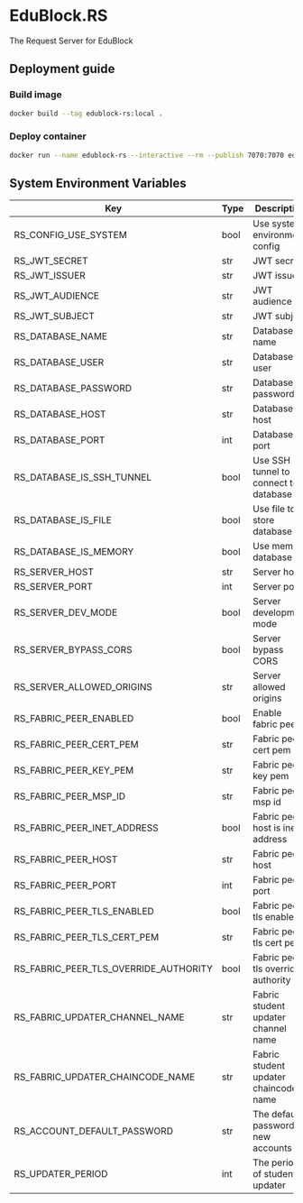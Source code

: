 # EduBlock.RS

The Request Server for EduBlock

## Deployment guide

### Build image

```sh
docker build --tag edublock-rs:local .
```

### Deploy container

```sh
docker run --name edublock-rs --interactive --rm --publish 7070:7070 edublock-rs:local
```

## System Environment Variables

| Key                                   | Type | Description                           | Default                |
|---------------------------------------|------|---------------------------------------|------------------------|
| RS_CONFIG_USE_SYSTEM                  | bool | Use system environment config         | false                  |
| RS_JWT_SECRET                         | str  | JWT secret                            | very_secret            |
| RS_JWT_ISSUER                         | str  | JWT issuer                            | edublock               |
| RS_JWT_AUDIENCE                       | str  | JWT audience                          | client                 |
| RS_JWT_SUBJECT                        | str  | JWT subject                           | edublock.rs            |
| RS_DATABASE_NAME                      | str  | Database name                         | edublock               |
| RS_DATABASE_USER                      | str  | Database user                         | root                   |
| RS_DATABASE_PASSWORD                  | str  | Database password                     |                        |
| RS_DATABASE_HOST                      | str  | Database host                         | localhost              |
| RS_DATABASE_PORT                      | int  | Database port                         | 3306                   |
| RS_DATABASE_IS_SSH_TUNNEL             | bool | Use SSH tunnel to connect to database | false                  |
| RS_DATABASE_IS_FILE                   | bool | Use file to store database            | false                  |
| RS_DATABASE_IS_MEMORY                 | bool | Use memory database                   | true                   |
| RS_SERVER_HOST                        | str  | Server host                           | localhost              |
| RS_SERVER_PORT                        | int  | Server port                           | 7070                   |
| RS_SERVER_DEV_MODE                    | bool | Server development mode               | true                   |
| RS_SERVER_BYPASS_CORS                 | bool | Server bypass CORS                    | true                   |
| RS_SERVER_ALLOWED_ORIGINS             | str  | Server allowed origins                | *                      |
| RS_FABRIC_PEER_ENABLED                | bool | Enable fabric peer                    | false                  |
| RS_FABRIC_PEER_CERT_PEM               | str  | Fabric peer cert pem                  |                        |
| RS_FABRIC_PEER_KEY_PEM                | str  | Fabric peer key pem                   |                        |
| RS_FABRIC_PEER_MSP_ID                 | str  | Fabric peer msp id                    | Org1MSP                |
| RS_FABRIC_PEER_INET_ADDRESS           | bool | Fabric peer host is inet address      | true                   |
| RS_FABRIC_PEER_HOST                   | str  | Fabric peer host                      | localhost              |
| RS_FABRIC_PEER_PORT                   | int  | Fabric peer port                      | 7051                   |
| RS_FABRIC_PEER_TLS_ENABLED            | bool | Fabric peer tls enabled               | false                  |
| RS_FABRIC_PEER_TLS_CERT_PEM           | str  | Fabric peer tls cert pem              |                        |
| RS_FABRIC_PEER_TLS_OVERRIDE_AUTHORITY | bool | Fabric peer tls override authority    | peer0.org1.example.com |
| RS_FABRIC_UPDATER_CHANNEL_NAME        | str  | Fabric student updater channel name   | mychannel              |
| RS_FABRIC_UPDATER_CHAINCODE_NAME      | str  | Fabric student updater chaincode name | edublock               |
| RS_ACCOUNT_DEFAULT_PASSWORD           | str  | The default password of new accounts  | password               |
| RS_UPDATER_PERIOD                     | int  | The period of student updater         | 1000                   |